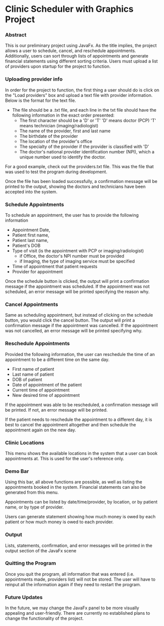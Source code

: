 # Clinic Scheduler with Graphics Project
### Abstract
This is our preliminary project using JavaFx. As the title implies, the project allows a user to schedule, cancel, and reschedule appointments. Additionally, users can sort through lists of appointments and generate financial statements using different sorting criteria. Users must upload a list of providers upon startup for the project to function.

### Uploading provider info
In order for the project to function, the first thing a user should do is click on the "Load providers" box and upload a text file with provider information. Below is the format for the text file.

- The file should be a .txt file, and each line in the txt file should have the following information in the exact order presented:
	- The first character should be a 'D' or 'T'
		'D' means doctor (PCP)
		'T' means technician (imaging/radiologist)
	- The name of the provider, first and last name
	- The birthdate of the provider
	- The location of the provider's office
	- The specialty of the provider if the provider is classified with 'D'
	- The doctor's national provider identification number (NPI), which a unique number used to identify the doctor.

For a good example, check out the providers.txt file. This was the file that was used to test the program during development.

Once the file has been loaded successfully, a confirmation message will be printed to the output, showing the doctors and technicians have been accepted into the system.

### Schedule Appointments
To schedule an appointment, the user has to provide the following information
- Appointment Date,
- Patient first name,
- Patient last name,
- Patient's DOB
- Type of visit (is the appointment with PCP or imaging/radiologist)
	- if Office, the doctor's NPI number must be provided
	- if Imaging, the type of imaging service must be specified
- Time of appointment that patient requests
- Provider for appointment

Once the schedule button is clicked, the output will print a confirmation message if the appointment was scheduled. If the appointment was not scheduled, an error message will be printed specifying the reason why.

### Cancel Appointments
Same as scheduling appointment, but instead of clicking on the schedule button, you would click the cancel button. The output will print a confirmation message if the appointment was cancelled. If the appointment was not cancelled, an error message will be printed specifying why.

### Reschedule Appointments
Provided the following information, the user can reschedule the time of an appointment to be a different time on the same day. 
- First name of patient
- Last name of patient
- DOB of patient
- Date of appointment of the patient
- Current time of appointment
- New desired time of appointment

If the appointment was able to be rescheduled, a confirmation message will be printed. If not, an error message will be printed. 

If the patient needs to reschedule the appointment to a different day, it is best to cancel the appointment altogether and then schedule the appointment again on the new day.

### Clinic Locations
This menu shows the available locations in the system that a user can book appointments at. This is used for the user's reference only.

### Demo Bar
Using this bar, all above functions are possible, as well as listing the appointments booked in the system. Financial statements can also be generated from this menu.

Appointments can be listed by date/time/provider, by location, or by patient name, or by type of provider.

Users can generate statement showing how much money is owed by each patient or how much money is owed to each provider.

### Output
Lists, statements, confirmation, and error messages will be printed in the output section of the JavaFx scene

### Quitting the Program
Once you quit the program, all information that was entered (i.e. appointments made, providers list) will not be stored. The user will have to reinput all the information again if they need to restart the program.

### Future Updates
In the future, we may change the JavaFx panel to be more visually appealing and user-friendly. There are currently no established plans to change the functionality of the project.
